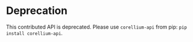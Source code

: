 # Deprecation
This contributed API is deprecated.  Please use `corellium-api` from pip: `pip install corellium-api`.
